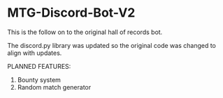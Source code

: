# MTG-Discord-Bot-V2

This is the follow on to the original hall of records bot.

The discord.py library was updated so the original code was changed to align with updates.

PLANNED FEATURES:
1) Bounty system
2) Random match generator
